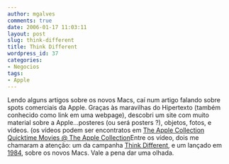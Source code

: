 ```yaml
---
author: mgalves
comments: true
date: 2006-01-17 11:03:11
layout: post
slug: think-different
title: Think Different
wordpress_id: 37
categories:
- Negocios
tags:
- Apple
---
```


Lendo alguns artigos sobre os novos Macs, caí num artigo falando sobre spots comerciais da Apple. Graças às maravilhas do Hipertexto (também conhecido como link em uma webpage), descobri um site com muito material sobre a Apple...posteres (ou será posters ?), objetos, fotos, e vídeos. (os vídeos podem ser encontratos em [The Apple Collection Quicktime Movies @ The Apple Collection](http://www.theapplecollection.com/Collection/AppleMovies/)Entre os vídeo, dois me chamaram a atenção: um da campanha [Think Different](http://www.theapplecollection.com/Collection/AppleMovies/mov/thinkdif.html), e um lançado em [1984](http://www.theapplecollection.com/Collection/AppleMovies/mov/1984_big.html), sobre os novos Macs. Vale a pena dar uma olhada.

